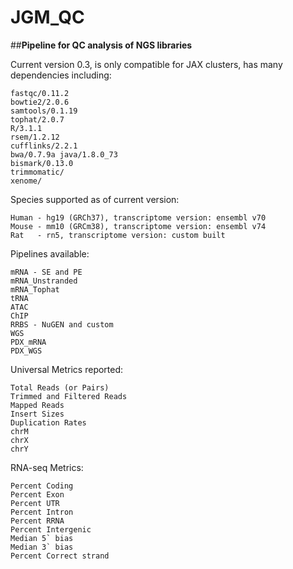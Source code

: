 JGM_QC
======

##**Pipeline for QC analysis of NGS libraries**

Current version 0.3, is only compatible for JAX clusters, has many dependencies including:

	fastqc/0.11.2
	bowtie2/2.0.6
	samtools/0.1.19
	tophat/2.0.7
	R/3.1.1
	rsem/1.2.12
	cufflinks/2.2.1 
	bwa/0.7.9a java/1.8.0_73 
	bismark/0.13.0
	trimmomatic/
	xenome/

Species supported as of current version:

	Human - hg19 (GRCh37), transcriptome version: ensembl v70
	Mouse - mm10 (GRCm38), transcriptome version: ensembl v74
	Rat   - rn5, transcriptome version: custom built

Pipelines available:

	mRNA - SE and PE
	mRNA_Unstranded
	mRNA_Tophat
	tRNA
	ATAC
	ChIP
	RRBS - NuGEN and custom
	WGS
	PDX_mRNA
	PDX_WGS
	
Universal Metrics reported:

	Total Reads (or Pairs)
	Trimmed and Filtered Reads
	Mapped Reads
	Insert Sizes
	Duplication Rates
	chrM
	chrX
	chrY
	
RNA-seq Metrics:

	Percent Coding
	Percent Exon
	Percent UTR
	Percent Intron
	Percent RRNA
	Percent Intergenic
	Median 5` bias
	Median 3` bias
	Percent Correct strand